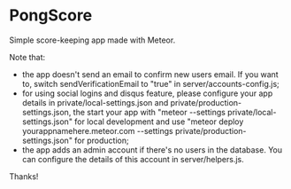 # PongScore
Simple score-keeping app made with Meteor.

Note that:
 - the app doesn't send an email to confirm new users email. If you want to, switch sendVerificationEmail to "true" in server/accounts-config.js;
 - for using social logins and disqus feature, please configure your app details in private/local-settings.json and private/production-settings.json, the start your app with "meteor --settings private/local-settings.json" for local development and use "meteor deploy yourappnamehere.meteor.com --settings private/production-settings.json" for production;
 - the app adds an admin account if there's no users in the database. You can configure the details of this account in server/helpers.js.
 
 Thanks!
 

